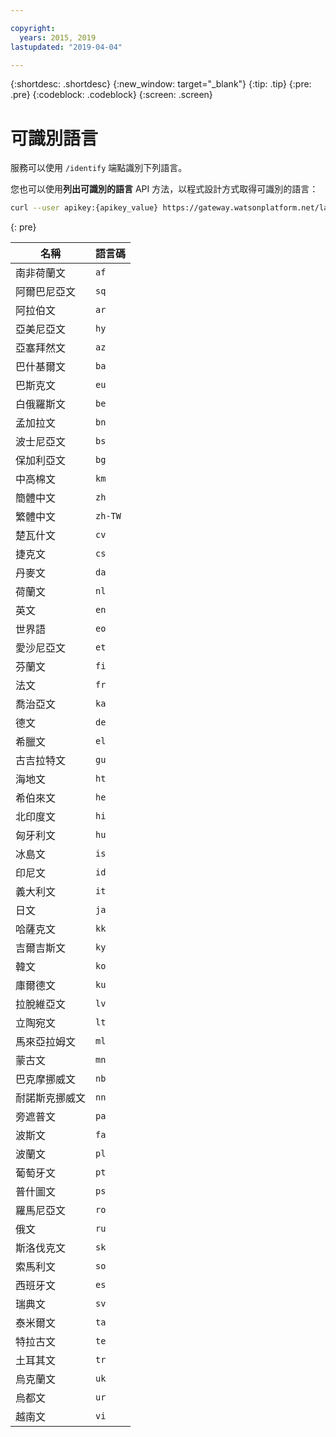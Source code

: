```yaml
---

copyright:
  years: 2015, 2019
lastupdated: "2019-04-04"

---
```


{:shortdesc: .shortdesc}
{:new_window: target="_blank"}
{:tip: .tip}
{:pre: .pre}
{:codeblock: .codeblock}
{:screen: .screen}

# 可識別語言

服務可以使用 `/identify` 端點識別下列語言。 

您也可以使用**列出可識別的語言** API 方法，以程式設計方式取得可識別的語言：

```bash
curl --user apikey:{apikey_value} https://gateway.watsonplatform.net/language-translator/api/v3/identifiable_languages?version=2018-05-01
```
{: pre}

<table>
 <thead>
  <th>
   名稱
  </th>
  <th>
   語言碼
  </th>
  <tbody>
   <tr>
    <td>
     南非荷蘭文
    </td>
    <td>
     <code>af</code>
    </td>
   </tr>
   <tr>
    <td>
     阿爾巴尼亞文
    </td>
    <td>
     <code>sq</code>
    </td>
   </tr>
   <tr>
    <td>
     阿拉伯文
    </td>
    <td>
     <code>ar</code>
    </td>
   </tr>
   <tr>
    <td>
     亞美尼亞文
    </td>
    <td>
     <code>hy</code>
    </td>
   </tr>
   <tr>
    <td>
     亞塞拜然文
    </td>
    <td>
     <code>az</code>
    </td>
   </tr>
   <tr>
    <td>
     巴什基爾文
    </td>
    <td>
     <code>ba</code>
    </td>
   </tr>
   <tr>
    <td>
     巴斯克文
    </td>
    <td>
     <code>eu</code>
    </td>
   </tr>
   <tr>
    <td>
     白俄羅斯文
    </td>
    <td>
     <code>be</code>
    </td>
   </tr>
   <tr>
    <td>
     孟加拉文
    </td>
    <td>
     <code>bn</code>
    </td>
   </tr>
   <tr>
    <td>
     波士尼亞文
    </td>
    <td>
     <code>bs</code>
    </td>
   </tr>
   <tr>
    <td>
     保加利亞文
    </td>
    <td>
     <code>bg</code>
    </td>
   </tr>
   <tr>
    <td>
     中高棉文
    </td>
    <td>
     <code>km</code>
    </td>
   </tr>
   <tr>
    <td>
     簡體中文
    </td>
    <td>
     <code>zh</code>
    </td>
   </tr>
   <tr>
    <td>
繁體中文</td>
    <td>
     <code>zh-TW</code>
    </td>
   </tr>
   <tr>
    <td>
     楚瓦什文
    </td>
    <td>
     <code>cv</code>
    </td>
   </tr>
   <tr>
    <td>
     捷克文
    </td>
    <td>
     <code>cs</code>
    </td>
   </tr>
   <tr>
    <td>
     丹麥文
    </td>
    <td>
     <code>da</code>
    </td>
   </tr>
   <tr>
    <td>
     荷蘭文
    </td>
    <td>
     <code>nl</code>
    </td>
   </tr>
   <tr>
    <td>
     英文
    </td>
    <td>
     <code>en</code>
    </td>
   </tr>
   <tr>
    <td>
     世界語
    </td>
    <td>
     <code>eo</code>
    </td>
   </tr>
   <tr>
    <td>
     愛沙尼亞文
    </td>
    <td>
     <code>et</code>
    </td>
   </tr>
   <tr>
    <td>
     芬蘭文
    </td>
    <td>
     <code>fi</code>
    </td>
   </tr>
   <tr>
    <td>
     法文
    </td>
    <td>
     <code>fr</code>
    </td>
   </tr>
   <tr>
    <td>
     喬治亞文
    </td>
    <td>
     <code>ka</code>
    </td>
   </tr>
   <tr>
    <td>
     德文
    </td>
    <td>
     <code>de</code>
    </td>
   </tr>
   <tr>
    <td>
     希臘文
    </td>
    <td>
     <code>el</code>
    </td>
   </tr>
   <tr>
    <td>
     古吉拉特文
    </td>
    <td>
     <code>gu</code>
    </td>
   </tr>
   <tr>
    <td>
     海地文
    </td>
    <td>
     <code>ht</code>
    </td>
   </tr>
   <tr>
    <td>
     希伯來文
    </td>
    <td>
     <code>he</code>
    </td>
   </tr>
   <tr>
    <td>
     北印度文
    </td>
    <td>
     <code>hi</code>
    </td>
   </tr>
   <tr>
    <td>
     匈牙利文
    </td>
    <td>
     <code>hu</code>
    </td>
   </tr>
   <tr>
    <td>
     冰島文
    </td>
    <td>
     <code>is</code>
    </td>
   </tr>
   <tr>
    <td>
     印尼文
    </td>
    <td>
     <code>id</code>
    </td>
   </tr>
   <tr>
    <td>
     義大利文
    </td>
    <td>
     <code>it</code>
    </td>
   </tr>
   <tr>
    <td>
     日文
    </td>
    <td>
     <code>ja</code>
    </td>
   </tr>
   <tr>
    <td>
     哈薩克文
    </td>
    <td>
     <code>kk</code>
    </td>
   </tr>
   <tr>
    <td>
     吉爾吉斯文
    </td>
    <td>
     <code>ky</code>
    </td>
   </tr>
   <tr>
    <td>
     韓文
    </td>
    <td>
     <code>ko</code>
    </td>
   </tr>
   <tr>
    <td>
     庫爾德文
    </td>
    <td>
     <code>ku</code>
    </td>
   </tr>
   <tr>
    <td>
     拉脫維亞文
    </td>
    <td>
     <code>lv</code>
    </td>
   </tr>
   <tr>
    <td>
     立陶宛文
    </td>
    <td>
     <code>lt</code>
    </td>
   </tr>
   <tr>
    <td>
     馬來亞拉姆文
    </td>
    <td>
     <code>ml</code>
    </td>
   </tr>
   <tr>
    <td>
     蒙古文
    </td>
    <td>
     <code>mn</code>
    </td>
   </tr>
   <tr>
    <td>
     巴克摩挪威文
    </td>
    <td>
     <code>nb</code>
    </td>
   </tr>
   <tr>
    <td>
     耐諾斯克挪威文
    </td>
    <td>
     <code>nn</code>
    </td>
   </tr>
   <tr>
    <td>
     旁遮普文
    </td>
    <td>
     <code>pa</code>
    </td>
   </tr>
   <tr>
    <td>
     波斯文
    </td>
    <td>
     <code>fa</code>
    </td>
   </tr>
   <tr>
    <td>
     波蘭文
    </td>
    <td>
     <code>pl</code>
    </td>
   </tr>
   <tr>
    <td>
     葡萄牙文
    </td>
    <td>
     <code>pt</code>
    </td>
   </tr>
   <tr>
    <td>
     普什圖文
    </td>
    <td>
     <code>ps</code>
    </td>
   </tr>
   <tr>
    <td>
     羅馬尼亞文
    </td>
    <td>
     <code>ro</code>
    </td>
   </tr>
   <tr>
    <td>
     俄文
    </td>
    <td>
     <code>ru</code>
    </td>
   </tr>
   <tr>
    <td>
     斯洛伐克文
    </td>
    <td>
     <code>sk</code>
    </td>
   </tr>
   <tr>
    <td>
     索馬利文
    </td>
    <td>
     <code>so</code>
    </td>
   </tr>
   <tr>
    <td>
     西班牙文
    </td>
    <td>
     <code>es</code>
    </td>
   </tr>
   <tr>
    <td>
     瑞典文
    </td>
    <td>
     <code>sv</code>
    </td>
   </tr>
   <tr>
    <td>
     泰米爾文
    </td>
    <td>
     <code>ta</code>
    </td>
   </tr>
   <tr>
    <td>
     特拉古文
    </td>
    <td>
     <code>te</code>
    </td>
   </tr>
   <tr>
    <td>
     土耳其文
    </td>
    <td>
     <code>tr</code>
    </td>
   </tr>
   <tr>
    <td>
     烏克蘭文
    </td>
    <td>
     <code>uk</code>
    </td>
   </tr>
   <tr>
    <td>
     烏都文
    </td>
    <td>
     <code>ur</code>
    </td>
   </tr>
   <tr>
    <td>
     越南文
    </td>
    <td>
     <code>vi</code>
    </td>
   </tr>
  </tbody>
 </thead>
</table>
